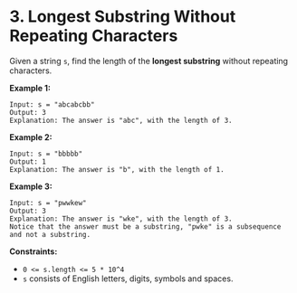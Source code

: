# 3. Longest Substring Without Repeating Characters

Given a string `s`, find the length of the **longest substring** without repeating characters.

**Example 1:**

```()
Input: s = "abcabcbb"
Output: 3
Explanation: The answer is "abc", with the length of 3.
```

**Example 2:**

```()
Input: s = "bbbbb"
Output: 1
Explanation: The answer is "b", with the length of 1.
```

**Example 3:**

```()
Input: s = "pwwkew"
Output: 3
Explanation: The answer is "wke", with the length of 3.
Notice that the answer must be a substring, "pwke" is a subsequence and not a substring.
```

**Constraints:**

- `0 <= s.length <= 5 * 10^4`
- `s` consists of English letters, digits, symbols and spaces.
